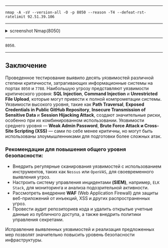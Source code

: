 ___

```
nmap -A -sV --version-all -O -p 8050 --reason -T4 --defeat-rst-ratelimit 92.51.39.106
```

___

<details>
<summary>screenshot Nmap(8050)</summary>
  
![](screenshots/SCANNING/nmap/nmap_8050.png)

</details>

___

`8050`.

___


## Заключение

Проведенное тестирование выявило десять уязвимостей различной степени критичности, затрагивающих информационные системы на портах `8050` и `7788`. Наибольшую угрозу представляют уязвимости критического уровня: **SQL Injection**, **Command Injection** и **Unrestricted File Upload**, которые могут привести к полной компрометации системы. Уязвимости высокого уровня, такие как **Path Traversal**, **Exposed Credentials in Public GitHub Repository**, **Insecure Transmission of Sensitive Data** и **Session Hijacking Attack**, создают значительные риски, особенно при их комбинированном использовании. Уязвимости среднего уровня — **Weak Admin Password**, **Brute Force Attack и Cross-Site Scripting (XSS)** — сами по себе менее критичны, но могут быть использованы злоумышленниками для подготовки более сложных атак.

### Рекомендации для повышения общего уровня безопасности:

- Внедрить регулярные сканирования уязвимостей с использованием инструментов, таких как `Nessus` или `OpenVAS`, для своевременного выявления угроз.
- Настроить систему управления инцидентами **(SIEM)**, например, `ELK Stack`, для мониторинга и анализа подозрительной активности.
- Рассмотреть внедрение **WAF** (Web Application Firewall) для защиты веб-приложений от инъекций, XSS и других распространенных угроз.
- Провести аудит репозиториев кода и удалить открытые учетные данные из публичного доступа, а также внедрить политики управления секретами.


Исправление выявленных уязвимостей и реализация предложенных мер позволят значительно повысить уровень безопасности инфраструктуры.









